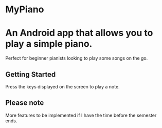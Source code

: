 
# MyPiano
An Android app that allows you to play a simple piano.
=======
Perfect for beginner pianists looking to play some songs on the go.

## Getting Started
Press the keys displayed on the screen to play a note.


## Please note
More features to be implemented if I have the time before the semester ends.
